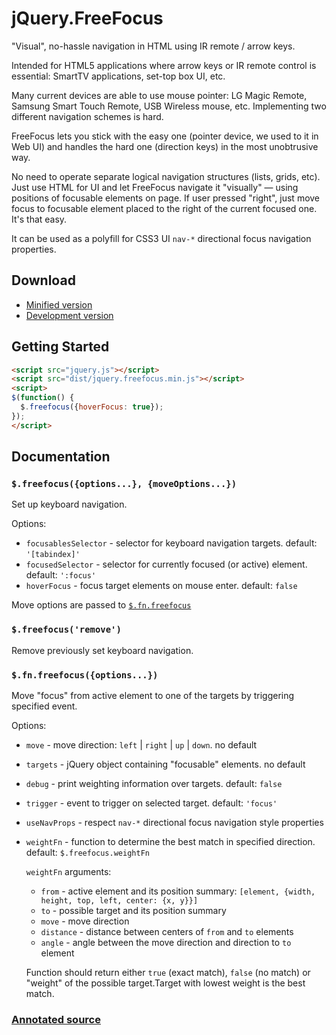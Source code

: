 # jQuery.FreeFocus

"Visual", no-hassle navigation in HTML using IR remote / arrow keys.

Intended for HTML5 applications where arrow keys or IR remote control is essential:
SmartTV applications, set-top box UI, etc.

Many current devices are able to use mouse pointer: LG Magic Remote, Samsung Smart Touch Remote,
USB Wireless mouse, etc. Implementing two different navigation schemes is hard.

FreeFocus lets you stick with the easy one (pointer device, we used to it in Web UI)
and handles the hard one (direction keys) in the most unobtrusive way.

No need to operate separate logical navigation structures (lists, grids, etc).
Just use HTML for UI and let FreeFocus navigate it "visually" — using positions of
focusable elements on page. If user pressed "right", just move focus to focusable
element placed to the right of the current focused one. It's that easy.

It can be used as a polyfill for CSS3 UI `nav-*` directional focus navigation properties.

## Download

- [Minified version](https://raw.github.com/Flamefork/freefocus/master/dist/jquery.freefocus.min.js)
- [Development version](https://raw.github.com/Flamefork/freefocus/master/dist/jquery.freefocus.js)

## Getting Started

```html
<script src="jquery.js"></script>
<script src="dist/jquery.freefocus.min.js"></script>
<script>
$(function() {
  $.freefocus({hoverFocus: true});
});
</script>
```

## Documentation

### `$.freefocus({options...}, {moveOptions...})`

Set up keyboard navigation.

Options:

- `focusablesSelector` - selector for keyboard navigation targets. default: `'[tabindex]'`
- `focusedSelector` - selector for currently focused (or active) element. default: `':focus'`
- `hoverFocus` - focus target elements on mouse enter. default: `false`

Move options are passed to [`$.fn.freefocus`](#fnfreefocusoptions)

### `$.freefocus('remove')`

Remove previously set keyboard navigation.

### `$.fn.freefocus({options...})`

Move "focus" from active element to one of the targets by triggering specified event.

Options:

- `move` - move direction: `left` | `right` | `up` | `down`. no default
- `targets` - jQuery object containing "focusable" elements. no default
- `debug` - print weighting information over targets. default: `false`
- `trigger` - event to trigger on selected target. default: `'focus'`
- `useNavProps` - respect `nav-*` directional focus navigation style properties
- `weightFn` - function to determine the best match in specified direction. default: `$.freefocus.weightFn`

    `weightFn` arguments:

    - `from` - active element and its position summary: `[element, {width, height, top, left, center: {x, y}}]`
    - `to` - possible target and its position summary
    - `move` - move direction
    - `distance` - distance between centers of `from` and `to` elements
    - `angle` - angle between the move direction and direction to `to` element

    Function should return either `true` (exact match), `false` (no match)
    or "weight" of the possible target.Target with lowest weight is the best match.


### [Annotated source](http://flamefork.github.io/freefocus/freefocus.html)
